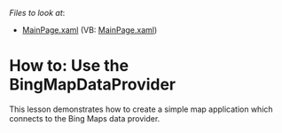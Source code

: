 <!-- default file list -->
*Files to look at*:

* [MainPage.xaml](./CS/BingMapsLesson/MainPage.xaml) (VB: [MainPage.xaml](./VB/BingMapsLesson/MainPage.xaml))
<!-- default file list end -->
# How to: Use the BingMapDataProvider


This lesson demonstrates how to create a simple map application which connects to the Bing Maps data provider.

<br/>


